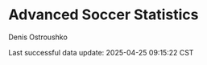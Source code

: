 # Advanced Soccer Statistics
Denis Ostroushko

<!-- gfm -->

Last successful data update: 2025-04-25 09:15:22 CST
